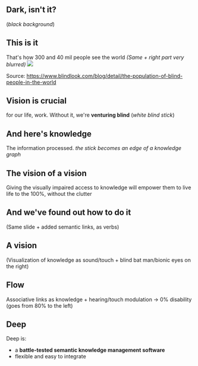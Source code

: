 ## Dark, isn't it?
(*black background*)

## This is it
That's how 300 and 40 mil people see the world
*(Same + right part very blurred)*
![](https://i.imgur.com/DamNE46.png)



Source: https://www.blindlook.com/blog/detail/the-population-of-blind-people-in-the-world

## Vision is crucial 
for our life, work. Without it, we're **venturing blind**
(*white blind stick*)

## And here's knowledge
The information processed.
*the stick becomes an edge of a knowledge graph*

## The vision of a vision
Giving the visually impaired access to knowledge will empower them to live life to the 100%, without the clutter

## And we've found out how to do it
(Same slide + added semantic links, as verbs)

## A vision
(Visualization of knowledge as sound/touch + blind bat man/bionic eyes on the right)

## Flow
Associative links as knowledge + hearing/touch modulation -> 0% disability (goes from 80% to the left)

## Deep
Deep is:
- a **battle-tested semantic knowledge management software**
- flexible and easy to integrate